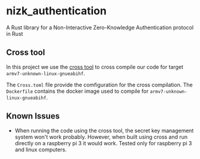 # nizk_authentication
A Rust library for a Non-Interactive Zero-Knowledge Authentication protocol in Rust

## Cross tool
In this project we use the [cross tool](https://github.com/cross-rs/cross) to cross compile our code for target `armv7-unknown-linux-gnueabihf`.

The `Cross.toml` file provide the comfiguration for the cross compilation.
The `Dockerfile` contains the docker image used to compile for `armv7-unknown-linux-gnueabihf`.

## Known Issues
* When running the code using the cross tool, the secret key management system won't work probably. However, when built using cross and run directly on a raspberry pi 3 it would work. Tested only for raspberry pi 3 and linux computers.